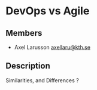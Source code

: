 # DevOps vs Agile

## Members

- Axel Larusson <axellaru@kth.se>

## Description
Similarities, and Differences ?

